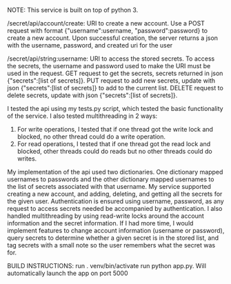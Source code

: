 NOTE: This service is built on top of python 3.

/secret/api/account/create: URI to create a new account. Use a POST request with format {"username":username, "password":password} to create a new account. Upon successful creation, the server returns a json with the username, password, and created uri for the user

/secret/api/string:username: URI to access the stored secrets. To access the secrets, the username and password used to make the URI must be used in the request. GET request to get the secrets, secrets returned in json {"secrets":[list of secrets]}. PUT request to add new secrets, update with json {"secrets":[list of secrets]} to add to the current list. DELETE request to delete secrets, update with json {"secrets":[list of secrets]}.

I tested the api using my tests.py script, which tested the basic functionality of the service. I also tested multithreading in 2 ways:
1. For write operations, I tested that if one thread got the write lock and blocked, no other thread could do a write operation.
2. For read operations, I tested that if one thread got the read lock and blocked, other threads could do reads but no other threads could do writes.

My implementation of the api used two dictionaries. One dictionary mapped usernames to passwords and the other dictionary mapped usernames to the list of secrets associated with that username. My service supported creating a new account, and adding, deleting, and getting all the secrets for the given user. Authentication is ensured using username, password, as any request to access secrets needed be accompanied by authentication. I also handled multithreading by using read-write locks around the account information and the secret information. If I had more time, I would implement features to change account information (username or password), query secrets to determine whether a given secret is in the stored list, and tag secrets with a small note so the user remembers what the secret was for.

BUILD INSTRUCTIONS:
run . venv/bin/activate
run python app.py. Will automatically launch the app on port 5000
